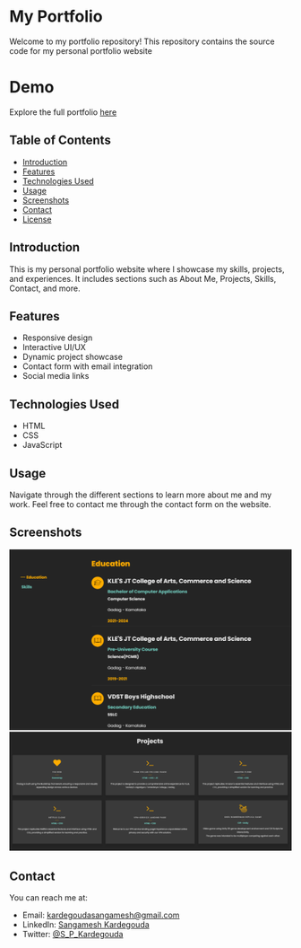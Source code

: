 
# My Portfolio

Welcome to my portfolio repository! This repository contains the source code for my personal portfolio website

# Demo

Explore the full portfolio [here](https://sangameshpk-2003.github.io/Portfolio/)

## Table of Contents

- [Introduction](#introduction)
- [Features](#features)
- [Technologies Used](#technologies-used)
- [Usage](#usage)
- [Screenshots](#screenshots)
- [Contact](#contact)
- [License](#license)

## Introduction

This is my personal portfolio website where I showcase my skills, projects, and experiences. It includes sections such as About Me, Projects, Skills, Contact, and more.

## Features

- Responsive design
- Interactive UI/UX
- Dynamic project showcase
- Contact form with email integration
- Social media links

## Technologies Used

- HTML
- CSS
- JavaScript

## Usage

Navigate through the different sections to learn more about me and my work. Feel free to contact me through the contact form on the website.

## Screenshots

![](images/portfolio.png)
![](images/portfolio1.png)

## Contact

You can reach me at:
- Email: kardegoudasangamesh@gmail.com
- LinkedIn: [Sangamesh Kardegouda](https://www.linkedin.com/in/sangamesh-kardegouda-ab3751280/)
- Twitter: [@S_P_Kardegouda](https://x.com/S_P_Kardegouda)


